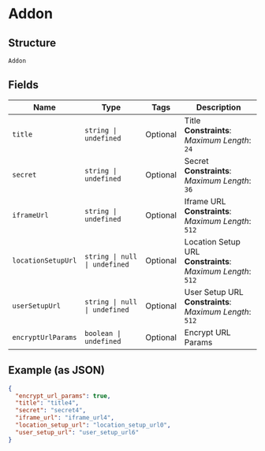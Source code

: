 
# Addon

## Structure

`Addon`

## Fields

| Name | Type | Tags | Description |
|  --- | --- | --- | --- |
| `title` | `string \| undefined` | Optional | Title<br>**Constraints**: *Maximum Length*: `24` |
| `secret` | `string \| undefined` | Optional | Secret<br>**Constraints**: *Maximum Length*: `36` |
| `iframeUrl` | `string \| undefined` | Optional | Iframe URL<br>**Constraints**: *Maximum Length*: `512` |
| `locationSetupUrl` | `string \| null \| undefined` | Optional | Location Setup URL<br>**Constraints**: *Maximum Length*: `512` |
| `userSetupUrl` | `string \| null \| undefined` | Optional | User Setup URL<br>**Constraints**: *Maximum Length*: `512` |
| `encryptUrlParams` | `boolean \| undefined` | Optional | Encrypt URL Params |

## Example (as JSON)

```json
{
  "encrypt_url_params": true,
  "title": "title4",
  "secret": "secret4",
  "iframe_url": "iframe_url4",
  "location_setup_url": "location_setup_url0",
  "user_setup_url": "user_setup_url6"
}
```

